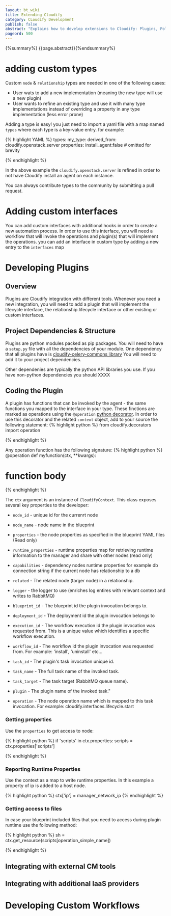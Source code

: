 ```yaml
---
layout: bt_wiki
title: Extending Cloudify
category: CLoudify Development
publish: false
abstract: "Explains how to develop extensions to Cloudify: Plugins, Policies, Workflows"
pageord: 500
--- 
```

{%summary%} {{page.abstract}}{%endsummary%}

# adding custom types
Custom `node` & `relationship` types are needed in one of the following cases:
* User wats to add a new implementation (meaning the new type will use a new plugin)
* User wants to refine an existing type and use it with many type implementations instead of overriding a property in any type implementation (less error prone)

Adding a type is easy! you just need to import a yaml file with a map named `types` where each type is a key-value entry. for example:

{% highlight YAML %}
types:
    my_type:
        derived_from: cloudify.openstack.server
        properties:
            install_agent:false
        # omitted for brevity

{% endhighlight %}

In the above example the `cloudify.openstack.server` is refined in order to not have Cloudify install an agent on each instance.

You can always contribute types to the community by submitting a pull request.

# Adding custom interfaces
You can add custom interfaces with additional hooks in order to create a new automation process. In order to use this interface, you will need a workflow that will invoke the operations and plugin(s) that will implement the operations.
you can add an interface in custom type by adding a new entry to the `interfaces` map

# Developing Plugins

## Overview

Plugins are Cloudify integration with different tools. Whenever you need a new integration, you will need to add a plugin that will implement the lifecycle interface, the relationship.lifecycle interface or other existing or custom interfaces. 

## Project Dependencies & Structure

Plugins are python modules packed as pip packages. You will need to have a `setup.py` file with all the dependencies of your module. 
One dependency that all plugins have is [cloudify-celery-commons library](https://github.com/CloudifySource/cosmo-celery-common/archive/develop.zip) You will need to add it to your project dependencies.

Other dependenies are typically the python API libraries you use. If you have non-python dependencies you should XXXX 

## Coding the Plugin
A plugin has functions that can be invoked by the agent - the same functions you mapped to the interface in your type. These finctions are marked as operations using the `@operation` [python decorator](https://wiki.python.org/moin/PythonDecorators). In order to use this decorator and the related `context` object, add to your source the following statement: 
{% highlight python %}
from cloudify.decorators import operation

{% endhighlight %}

Any operation function has the following signature:
{% highlight python %}
@operation
def myfunction(ctx, **kwargs):
# function body

{% endhighlight %}

The `ctx` argument is an instance of `CloudifyContext`. This class exposes several key properties to the developer:

* `node_id` - unique id for the currenrt node
* `node_name` - node name in the blueprint
* `properties` - the node properties as specified in the blueprint YAML files (Read only)
* `runtime_properties` - runtime properties map for retrieving runtime information to the manager and share with other nodes (read only)

* `capabilities` -  dependency nodes runtime properties for example db connection string if the current node has relationship to a db

* `related` - The related node (targer node) in a relationship.
* `logger` - the logger to use (enriches log entires with relevant context and writes to RabbitMQ)
* `blueprint_id` - The blueprint id the plugin invocation belongs to.
* `deployment_id` - The deployment id the plugin invocation belongs to
* `execution_id` -  The workflow execution id the plugin invocation was requested from.
  This is a unique value which identifies a specific workflow execution.
 * `workflow_id` - The workflow id the plugin invocation was requested from.
        For example:
            'install', 'uninstall' etc...
* `task_id` - The plugin's task invocation unique id.
* `task_name` - The full task name of the invoked task.
* `task_target` - The task target (RabbitMQ queue name).
* `plugin` - The plugin name of the invoked task."
* `operation` - The node operation name which is mapped to this task invocation.
        For example: cloudify.interfaces.lifecycle.start
        
### Getting properties
Use the `properties` to get access to node:

{% highlight python %}
if 'scripts' in ctx.properties:
    scripts = ctx.properties['scripts']
        
{% endhighlight %}

### Reporting Runtime Properties
Use the context as a map to write runtime properties.
In this example a property of ip is added to a host node.

{% highlight python %}
ctx['ip'] = manager_network_ip
{% endhighlight %}

### Getting access to files
In case your blueprint included files that you need to access during plugin runtime use the following method:

{% highlight python %}
sh = ctx.get_resource(scripts[operation_simple_name])
        
{% endhighlight %}



## Integrating with external CM tools 

## Integrating with additional IaaS providers 


<!--# Integrating External Monitoring Systems
## Nagios
## Statsd / Collectd 
## Ganglia
## Logstash

# Developing Custom Policies-->

# Developing Custom Workflows

